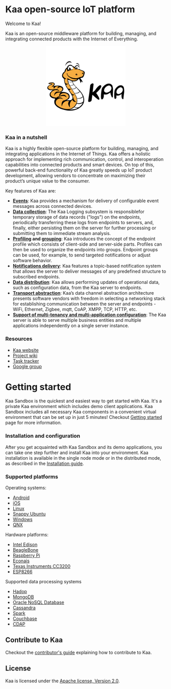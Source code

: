 Kaa open-source IoT platform
============================

Welcome to Kaa!

Kaa is an open-source middleware platform for building, managing, and integrating connected products with the Internet of Everything.

<div style="display:flex;justify-content:center;align-items:center;">
    <div><a href="http://www.kaaproject.org/"> 
        <img src="logo_kaa_fullsize.png" height="250">
    </div></a>
</div>

### Kaa in a nutshell

Kaa is a highly flexible open-source platform for building, managing, and integrating applications in the Internet of Things. Kaa offers a holistic approach for implementing rich communication, control, and interoperation capabilities into connected products and smart devices. On top of this, powerful back-end functionality of Kaa greatly speeds up IoT product development, allowing vendors to concentrate on maximizing their product’s unique value to the consumer.

Key features of Kaa are:

* **[Events](http://docs.kaaproject.org/display/KAA/Events)**: Kaa provides a mechanism for delivery of configurable event messages across connected devices.
* **[Data collection](http://docs.kaaproject.org/display/KAA/Logging)**: The Kaa Logging subsystem is responsiblefor temporary storage of data records ("logs") on the endpoints, periodically transferring these logs from endpoints to servers, and, finally, either persisting them on the server for further processing or submitting them to immediate stream analysis.
* **[Profiling](http://docs.kaaproject.org/display/KAA/Endpoint+profiling) and [grouping](http://docs.kaaproject.org/display/KAA/Endpoint+grouping)**: Kaa introduces the concept of the endpoint profile which consists of client-side and server-side parts. Profiles can then be used to organize the endpoints into groups. Endpoint groups can be used, for example, to send targeted notifications or adjust software behavior.
* **[Notifications delivery](http://docs.kaaproject.org/display/KAA/Notifications)**: Kaa features a topic-based notification system that allows the server to deliver messages of any predefined structure to subscribed endpoints.
* **[Data distribution](http://docs.kaaproject.org/display/KAA/Configuration)**: Kaa allows performing updates of operational data, such as configuration data, from the Kaa server to endpoints.
* **[Transport abstraction](http://docs.kaaproject.org/display/KAA/Transports)**: Kaa’s data channel abstraction architecture presents software vendors with freedom in selecting a networking stack for establishing communication between the server and endpoints - WiFi, Ethernet, Zigbee, mqtt, CoAP, XMPP, TCP, HTTP, etc.
* **[Support of multi-tenancy and multi-application configuration](http://docs.kaaproject.org/display/KAA/Design+reference)**: The Kaa server is able to serve multiple business entities and multiple applications independently on a single server instance.

### Resources

* [Kaa website](http://www.kaaproject.org/)
* [Project wiki](http://docs.kaaproject.org/display/KAA/)
* [Task tracker](http://jira.kaaproject.org/browse/KAA/)
* [Google group](https://groups.google.com/forum/#!forum/kaaproject)

# Getting started

Kaa Sandbox is the quickest and easiest way to get started with Kaa. It's a private Kaa environment which includes demo client applications. Kaa Sandbox includes all necessary Kaa components in a convenient virtual environment that can be set up in just 5 minutes! Checkout [Getting started](http://docs.kaaproject.org/display/KAA/Getting+started) page for more information.

### Installation and configuration

After you get acquainted with Kaa Sandbox and its demo applications, you can take one step further and install Kaa into your environment. Kaa installation is available in the single node mode or in the distributed mode, as described in the [Installation guide](http://docs.kaaproject.org/display/KAA/Installation+guide).

### Supported platforms

Operating systems:

* [Android](http://docs.kaaproject.org/display/KAA/Android)
* [iOS](http://docs.kaaproject.org/display/KAA/iOS)
* [Linux](http://docs.kaaproject.org/display/KAA/Linux)
* [Snappy Ubuntu](http://docs.kaaproject.org/display/KAA/Snappy+Ubuntu+Core)
* [Windows](http://docs.kaaproject.org/display/KAA/Windows)
* [QNX](http://docs.kaaproject.org/display/KAA/QNX+Neutrino+RTOS)

Hardware platforms:

* [Intel Edison](http://docs.kaaproject.org/display/KAA/Intel+Edison)
* [BeagleBone](http://docs.kaaproject.org/display/KAA/BeagleBone)
* [Raspberry Pi](http://docs.kaaproject.org/display/KAA/Raspberry+Pi)
* [Econais](http://docs.kaaproject.org/display/KAA/Econais)
* [Texas Instruments CC3200](http://docs.kaaproject.org/display/KAA/Texas+Instruments+CC3200)
* [ESP8266](http://docs.kaaproject.org/display/KAA/ESP8266)

Supported data processing systems

* [Hadop]()
* [MongoDB]()
* [Oracle NoSQL Database]()
* [Cassandra]()
* [Spark]()
* [Couchbase]()
* [CDAP]()

## Contribute to Kaa

Checkout the [contributor's guide](http://docs.kaaproject.org/display/KAA/Contribute+to+Kaa) explaining how to contribute to Kaa.

## License

Kaa is licensed under the [Apache license, Version 2.0](http://www.apache.org/licenses/LICENSE-2.0).
